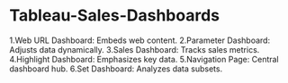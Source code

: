 # Tableau-Sales-Dashboards
1.Web URL Dashboard: Embeds web content. 
2.Parameter Dashboard: Adjusts data dynamically. 
3.Sales Dashboard: Tracks sales metrics. 
4.Highlight Dashboard: Emphasizes key data. 
5.Navigation Page: Central dashboard hub. 
6.Set Dashboard: Analyzes data subsets.
